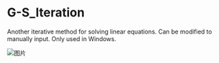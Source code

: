 # G-S_Iteration
Another iterative method for solving linear equations.
Can be modified to manually input.
Only used in Windows.

![图片](https://user-images.githubusercontent.com/76492899/165335219-87ab82d6-6031-49fa-9f1a-c99145f19b76.png)
